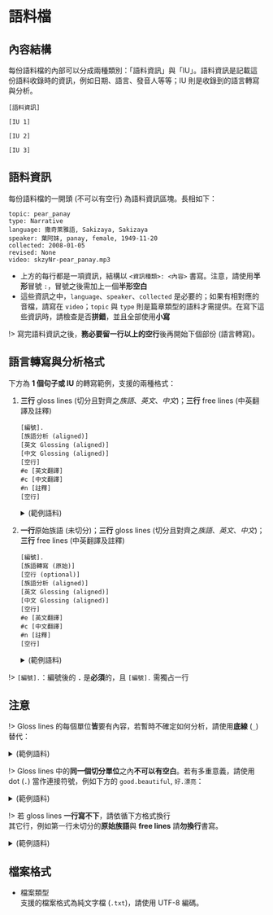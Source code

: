語料檔
============

## 內容結構

每份語料檔的內部可以分成兩種類別：「語料資訊」與「IU」。語料資訊是記載這份語料收錄時的資訊，例如日期、語言、發音人等等；IU 則是收錄到的語言轉寫與分析。

```
[語料資訊]

[IU 1]

[IU 2]

[IU 3]
```

## 語料資訊

每份語料檔的一開頭 (不可以有空行) 為語料資訊區塊。長相如下：

```
topic: pear_panay
type: Narrative
language: 撒奇萊雅語, Sakizaya, Sakizaya
speaker: 葉阿妹, panay, female, 1949-11-20
collected: 2008-01-05
revised: None
video: skzyNr-pear_panay.mp3
```

- 上方的每行都是一項資訊，結構以 `<資訊種類>: <內容>` 書寫。注意，請使用**半形**冒號 `:`，冒號之後需加上一個**半形空白**
- 這些資訊之中，`language`、`speaker`、`collected` 是必要的；如果有相對應的音檔，請寫在 `video`；`topic` 與 `type` 則是篇章類型的語料才需提供。在寫下這些資訊時，請檢查是否**拼錯**，並且全部使用**小寫**

!> 寫完語料資訊之後，**務必要留一行以上的空行**後再開始下個部份 (語言轉寫)。


## 語言轉寫與分析格式

下方為 **1 個句子或 IU** 的轉寫範例，支援的兩種格式：

1. **三行** gloss lines (切分且對齊之*族語*、*英文*、*中文*)；**三行** free lines (中英翻譯及註釋)

    ```
    [編號].
    [族語分析 (aligned)]
    [英文 Glossing (aligned)]
    [中文 Glossing (aligned)]
    [空行]
    #e [英文翻譯]
    #c [中文翻譯]
    #n [註釋]
    [空行]
    ```

	<details>
	<summary>(範例語料)</summary>

	```
	2.
	si-pa-quwas=mu           i      yaya
	CF-VBL-song=1SG.GEN      NOM    mother
	參焦-動化-歌=1SG.屬格      名詞    媽媽
	
	#e I sing for mom.
	#c 我唱歌給媽媽聽。
	#n i 可以省略。
	```

	</details>


2. **一行**原始族語 (未切分)；**三行** gloss lines (切分且對齊之*族語*、*英文*、*中文*)；**三行** free lines (中英翻譯及註釋)

    ```
    [編號].
    [族語轉寫 (原始)]
    [空行 (optional)]
    [族語分析 (aligned)]
    [英文 Glossing (aligned)]
    [中文 Glossing (aligned)]
    [空行]
    #e [英文翻譯]
    #c [中文翻譯]
    #n [註釋]
    [空行]
    ```

	<details>
	<summary>(範例語料)</summary>

	```
	2.
	sipaquwasmu i yaya

	si-pa-quwas=mu           i      yaya
	CF-VBL-song=1SG.GEN      NOM    mother
	參焦-動化-歌=1SG.屬格      名詞    媽媽
	
	#e I sing for mom.
	#c 我唱歌給媽媽聽。
	#n i 可以省略。
    ```

	</details>

!> `[編號].`：編號後的 **`.`** 是**必須**的，且 `[編號].` 需獨占一行


## 注意

!> Gloss lines 的每個單位**皆**要有內容，若暫時不確定如何分析，請使用**底線** (`_`) 替代：

<details>
<summary>(範例語料)</summary>

```
si-pa-quwas=mu     i     yaya
CF-VBL-song=_      NOM   mother
參焦-動化-歌=_      名詞   媽媽
```

</details>



!>  Gloss lines 中的**同一個切分單位**之內**不可以有空白**。若有多重意義，請使用 dot (`.`) 當作連接符號，例如下方的 `good.beautiful`, `好.漂亮`：

<details>
<summary>(範例語料)</summary>

```
mathariri       kay     akaneane
good.beautiful  this    food
好.漂亮          這      食物
```

</details>


!> 若 gloss lines **一行寫不下**，請依循下方格式換行  
   其它行，例如第一行未切分的**原始族語**與 **free lines** 請**勿換行**書寫。

<details>
<summary>(範例語料)</summary>

```
[族語分析]
[英文 Glossing]
[中文 Glossing]
[空行 (Optional)]
[族語分析 (接續，第二行)]
[英文 Glossing (接續，第二行)]
[中文 Glossing (接續，第二行)]
[空行 (Optional)]
[族語分析 (接續，第三行，如果還有)]
[英文 Glossing (接續，第三行，如果還有)]
[中文 Glossing (接續，第三行，如果還有)]

15.
kay lasitu nguavavaeva mucucubungu kilrumay ki sinsilini

kay   la-situ       ngu-a-va-vaeva   mu-cucubungu  ki-lrumay
this  PL-student    ngu-RLS-RED-one  go-front      PASS-hit
這    複數-學生       ngu-實現-重疊-一  去-前面        被-打

ki   sinsi-lini
OBL  teacher-3PL.GEN
斜格  老師-他們的

#e The students went to the front one by one to be hit by their teacher.
#c 這些學生一個個到前面被他們的老師打
```

</details>


## 檔案格式

- 檔案類型  
支援的檔案格式為純文字檔 (`.txt`)，請使用 UTF-8 編碼。
